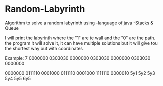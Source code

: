 # Random-Labyrinth
Algorithm to solve a random labyrinth using
-language of java
-Stacks & Queue


I will print the labyrinth where the "1" are te wall and the "0" are the path.
the program it will solve it, it can have multiple solutions but it will give tou the shortest way out with coordinates 

Example:
7
0000000
0303030
0000000
0303030
0000000
0303030
0000000

0000000
0111110
0001000
0111110
0001000
1111110
0000010
5y1
5y2
5y3
5y4
5y5
6y5

